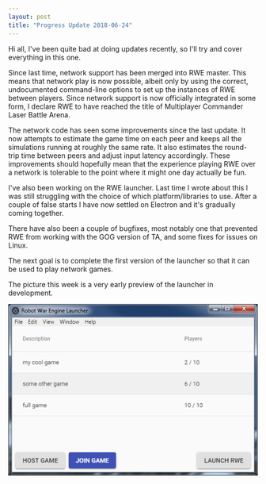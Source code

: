 ```yaml
---
layout: post
title: "Progress Update 2018-06-24"
---
```


Hi all, I've been quite bad at doing updates recently, so I'll try and cover everything in this one.

Since last time, network support has been merged into RWE master. This means that network play is now possible, albeit only by using the correct, undocumented command-line options to set up the instances of RWE between players. Since network support is now officially integrated in some form, I declare RWE to have reached the title of Multiplayer Commander Laser Battle Arena.

The network code has seen some improvements since the last update. It now attempts to estimate the game time on each peer and keeps all the simulations running at roughly the same rate. It also estimates the round-trip time between peers and adjust input latency accordingly. These improvements should hopefully mean that the experience playing RWE over a network is tolerable to the point where it might one day actually be fun.

I've also been working on the RWE launcher. Last time I wrote about this I was still struggling with the choice of which platform/libraries to use. After a couple of false starts I have now settled on Electron and it's gradually coming together.

There have also been a couple of bugfixes, most notably one that prevented RWE from working with the GOG version of TA, and some fixes for issues on Linux.

The next goal is to complete the first version of the launcher so that it can be used to play network games.

The picture this week is a very early preview of the launcher in development.

![2018-06-24-progress](/pics/progress-2018-06-24.png)
